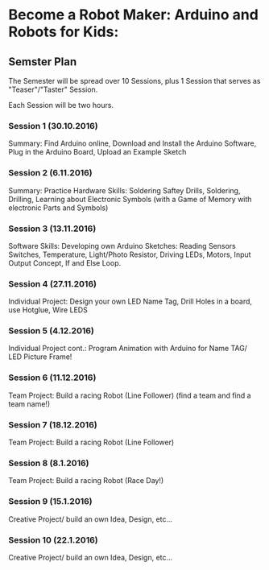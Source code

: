 # Become a Robot Maker: Arduino and Robots for Kids:

## Semster Plan

The Semester will be spread over 10 Sessions, plus 1 Session that serves as 
"Teaser"/"Taster" Session.

Each Session will be two hours.

### Session 1 (30.10.2016)

Summary: Find Arduino online, Download and Install the Arduino Software, Plug 
in the Arduino Board, Upload an Example Sketch

### Session 2 (6.11.2016)

Summary: Practice Hardware Skills: Soldering Saftey Drills, Soldering, 
	Drilling, Learning about Electronic Symbols (with a Game of Memory 
			with electronic Parts and Symbols)

### Session 3 (13.11.2016)

Software Skills: Developing own Arduino Sketches: Reading Sensors Switches, 
	 Temperature, Light/Photo Resistor, Driving LEDs, Motors, Input Output 
	 Concept, If and Else Loop.

### Session 4 (27.11.2016)

Individual Project: Design your own LED Name Tag, Drill Holes in a board, use 
Hotglue, Wire LEDS

### Session 5 (4.12.2016)

Individual Project cont.: Program Animation with Arduino for Name TAG/ LED 
Picture Frame!

### Session 6 (11.12.2016)

Team Project: Build a racing Robot (Line Follower) (find a team and find a 
		team name!)

### Session 7 (18.12.2016)

Team Project: Build a racing Robot (Line Follower)

### Session 8 (8.1.2016)

Team Project: Build a racing Robot (Race Day!)

### Session 9 (15.1.2016)

Creative Project/ build an own Idea, Design, etc...

### Session 10 (22.1.2016)

Creative Project/ build an own Idea, Design, etc...

